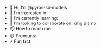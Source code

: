 - 👋 Hi, I’m @pyros-sd-models
- 👀 I’m interested in:
- 🌱 I’m currently learning:
- 💞️ I’m looking to collaborate on: omg pls no
- 📫 How to reach me:
- 😄 Pronouns:
- ⚡ Fun fact:

<!---
pyros-sd-models/pyros-sd-models is a ✨ special ✨ repository because its `README.md` (this file) appears on your GitHub profile.
You can click the Preview link to take a look at your changes.
--->
